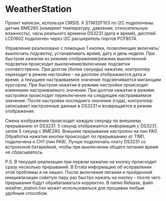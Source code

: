 # WeatherStation

Проект написан, используя CMSIS. К STM32F103 по I2C подключены: датчик BME280 (измеряет температуру, давление, относительную влажность), часы реального времени DS3231 (дата и время), дисплей LCD1602 подключен через I2C расширитель портов PCF8574.

Управление реализовано с помощью 1 кнопки, позволяющее включать/выключать подсветку, устанавливать время, дату и день недели. При быстром нажатии из режима отображения/режима выключенной подсветки происходит выключение/включение подсветки соответственно. При долгом (более секунды) нажатии, контроллер переходит в режим настройки - на дисплее отображаются дата и время, а текущиее настраиваемое значение подсвечивается мигающим курсором. При быстром нажатии в режиме настройки происходит изменение настраиваемого значения. При долгом нажатии в режиме настройки происходит переключение на следуещее настраиваемое значение. После настройки последнего значения (года), контроллер записывает настроенные данные в DS3231 и возвращается в режим отображения.

Смена изображения происходит каждую секунду по внешнему прерыванию от DS3231. 5 секунд отображается информация с DS3231, затем 5 секунд с BME280. Внешнее прерывание настроено на пин PA0. Обработка нажатия кнопки происходит по прерываанию от TIM1, подключена к CH1 (пин PA8). Лучше подключать плату DS3231 со встроенной батарейкой, чтобы при выключении общего питания время не сбрасывалось.

P.S. В текущей реализации при первом нажатии на кнопку происходит сразу несколько прерываний. В Errata информацию об исправлении этой проблемы я не нашел. После включения питания и пройденной инициализации советую пару раз быстро нажать на кнопку - после чего прерывания будут обрабатываться корректно. В папке Release, файл weather_station.hex может использоваться для прошивки любым удобным способом.
